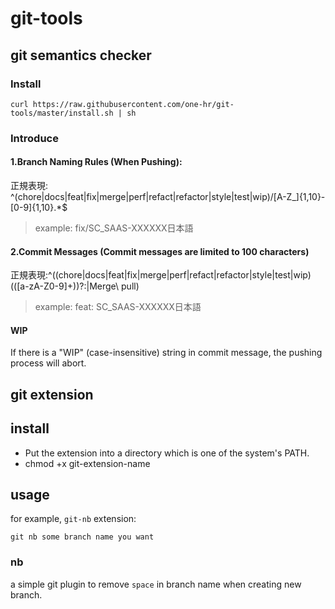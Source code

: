 # git-tools

## git semantics checker

### Install

```shell
curl https://raw.githubusercontent.com/one-hr/git-tools/master/install.sh | sh
```


### Introduce

#### 1.Branch Naming Rules (When Pushing):
正規表現: ^(chore|docs|feat|fix|merge|perf|refact|refactor|style|test|wip)\/[A-Z_]{1,10}-[0-9]{1,10}.*$
>example:
>fix/SC_SAAS-XXXXXX日本語


#### 2.Commit Messages (Commit messages are limited to 100 characters)
正規表現:^((chore|docs|feat|fix|merge|perf|refact|refactor|style|test|wip)(\([a-zA-Z0-9]+\))?:|Merge\ pull)
>example:
>feat: SC_SAAS-XXXXXX日本語


#### WIP

If there is a "WIP" (case-insensitive) string in commit message, the pushing process will abort. 


## git extension

## install

* Put the extension into a directory which is one of the system's PATH.
* chmod +x git-extension-name

## usage

for example, `git-nb` extension:

`git nb some branch name you want`

### nb

a simple git plugin to remove `space` in branch name when creating new branch.

